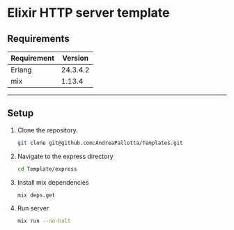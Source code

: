 # Elixir HTTP server template

## Requirements

| Requirement | Version  |
|-------------|----------|
| Erlang      | 24.3.4.2 |
| mix         | 1.13.4   |

___

## Setup

1. Clone the repository.

    ```bash
    git clone git@github.com:AndreaPallotta/Templates.git
    ```

2. Navigate to the express directory

    ```bash
    cd Template/express
    ```

3. Install mix dependencies

    ```bash
    mix deps.get
    ```

4. Run server

    ```bash
    mix run --no-halt
    ```
